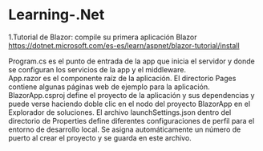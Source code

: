 # Learning-.Net
1.Tutorial de Blazor: compile su primera aplicación Blazor https://dotnet.microsoft.com/es-es/learn/aspnet/blazor-tutorial/install

Program.cs es el punto de entrada de la app que inicia el servidor y donde se configuran los servicios de la app y el middleware.<br>
App.razor es el componente raíz de la aplicación.
El directorio Pages contiene algunas páginas web de ejemplo para la aplicación.
BlazorApp.csproj define el proyecto de la aplicación y sus dependencias y puede verse haciendo doble clic en el nodo del proyecto BlazorApp en el Explorador de soluciones.
El archivo launchSettings.json dentro del directorio de Properties define diferentes configuraciones de perfil para el entorno de desarrollo local. Se asigna automáticamente un número de puerto al crear el proyecto y se guarda en este archivo.
